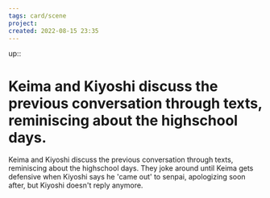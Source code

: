 ```yaml
---
tags: card/scene
project: 
created: 2022-08-15 23:35
---
```

up:: 
# Keima and Kiyoshi discuss the previous conversation through texts, reminiscing about the highschool days.
Keima and Kiyoshi discuss the previous conversation through texts, reminiscing about the highschool days. They joke around until Keima gets defensive when Kiyoshi says he 'came out' to senpai, apologizing soon after, but Kiyoshi doesn't reply anymore.